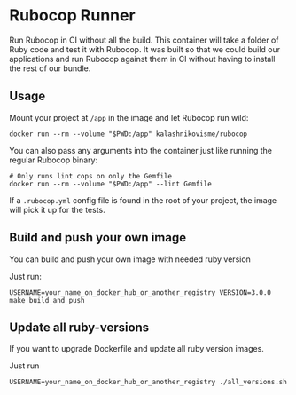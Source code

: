 # Rubocop Runner

Run Rubocop in CI without all the build. This container will take a folder of
Ruby code and test it with Rubocop. It was built so that we could build our
applications and run Rubocop against them in CI without having to install the
rest of our bundle.

## Usage

Mount your project at `/app` in the image and let Rubocop run wild:

`docker run --rm --volume "$PWD:/app" kalashnikovisme/rubocop`

You can also pass any arguments into the container just like running the regular
Rubocop binary:

```
# Only runs lint cops on only the Gemfile
docker run --rm --volume "$PWD:/app" --lint Gemfile
```

If a `.rubocop.yml` config file is found in the root of your project, the
image will pick it up for the tests.

## Build and push your own image

You can build and push your own image with needed ruby version

Just run:

```shell
USERNAME=your_name_on_docker_hub_or_another_registry VERSION=3.0.0 make build_and_push
```

## Update all ruby-versions

If you want to upgrade Dockerfile and update all ruby version images.

Just run

```shell
USERNAME=your_name_on_docker_hub_or_another_registry ./all_versions.sh
```
